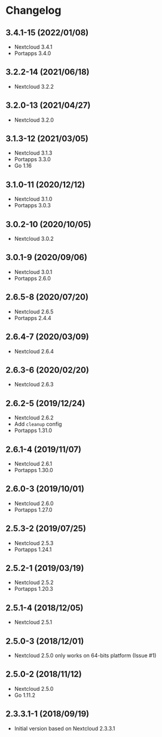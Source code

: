 # Changelog

## 3.4.1-15 (2022/01/08)

* Nextcloud 3.4.1
* Portapps 3.4.0

## 3.2.2-14 (2021/06/18)

* Nextcloud 3.2.2

## 3.2.0-13 (2021/04/27)

* Nextcloud 3.2.0

## 3.1.3-12 (2021/03/05)

* Nextcloud 3.1.3
* Portapps 3.3.0
* Go 1.16

## 3.1.0-11 (2020/12/12)

* Nextcloud 3.1.0
* Portapps 3.0.3

## 3.0.2-10 (2020/10/05)

* Nextcloud 3.0.2

## 3.0.1-9 (2020/09/06)

* Nextcloud 3.0.1
* Portapps 2.6.0

## 2.6.5-8 (2020/07/20)

* Nextcloud 2.6.5
* Portapps 2.4.4

## 2.6.4-7 (2020/03/09)

* Nextcloud 2.6.4

## 2.6.3-6 (2020/02/20)

* Nextcloud 2.6.3

## 2.6.2-5 (2019/12/24)

* Nextcloud 2.6.2
* Add `cleanup` config
* Portapps 1.31.0

## 2.6.1-4 (2019/11/07)

* Nextcloud 2.6.1
* Portapps 1.30.0

## 2.6.0-3 (2019/10/01)

* Nextcloud 2.6.0
* Portapps 1.27.0

## 2.5.3-2 (2019/07/25)

* Nextcloud 2.5.3
* Portapps 1.24.1

## 2.5.2-1 (2019/03/19)

* Nextcloud 2.5.2
* Portapps 1.20.3

## 2.5.1-4 (2018/12/05)

* Nextcloud 2.5.1

## 2.5.0-3 (2018/12/01)

* Nextcloud 2.5.0 only works on 64-bits platform (Issue #1)

## 2.5.0-2 (2018/11/12)

* Nextcloud 2.5.0
* Go 1.11.2

## 2.3.3.1-1 (2018/09/19)

* Initial version based on Nextcloud 2.3.3.1
